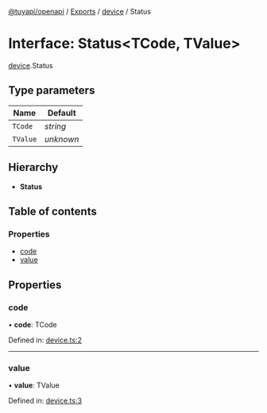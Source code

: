 [@tuyapi/openapi](../README.md) / [Exports](../modules.md) / [device](../modules/device.md) / Status

# Interface: Status<TCode, TValue\>

[device](../modules/device.md).Status

## Type parameters

Name | Default |
------ | ------ |
`TCode` | *string* |
`TValue` | *unknown* |

## Hierarchy

* **Status**

## Table of contents

### Properties

- [code](device.status.md#code)
- [value](device.status.md#value)

## Properties

### code

• **code**: TCode

Defined in: [device.ts:2](https://github.com/TuyaAPI/openapi/blob/a0d0e58/src/device.ts#L2)

___

### value

• **value**: TValue

Defined in: [device.ts:3](https://github.com/TuyaAPI/openapi/blob/a0d0e58/src/device.ts#L3)
